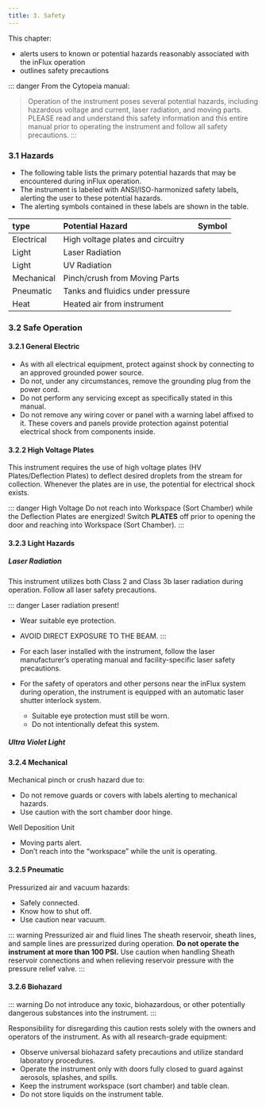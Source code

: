 ```yaml
--- 
title: 3. Safety
--- 
```






This chapter:
-   alerts users to known or potential hazards reasonably associated with the inFlux operation
-   outlines safety precautions

::: danger From the Cytopeia manual:
>   Operation of the instrument poses several potential hazards, including hazardous voltage and current, laser radiation, and moving parts. PLEASE read and understand this safety information and this entire manual prior to operating the instrument and follow all safety precautions.
:::

### 3.1 Hazards

-   The following table lists the primary potential hazards that may be encountered during inFlux operation.
-   The instrument is labeled with ANSI/ISO-harmonized safety labels, alerting the user to these potential hazards.
-   The alerting symbols contained in these labels are shown in the table.

| type       | Potential Hazard                  | Symbol |
| :--------- | :-------------------------------- | ------ |
| Electrical | High voltage plates and circuitry |        |
| Light      | Laser Radiation                   |        |
| Light      | UV Radiation                      |        |
| Mechanical | Pinch/crush from Moving Parts     |        |
| Pneumatic  | Tanks and fluidics under pressure |        |
| Heat       | Heated air from instrument        |        |

### 3.2 Safe Operation

#### 3.2.1 General Electric

-   As with all electrical equipment, protect against shock by connecting to an approved grounded power source.
-   Do not, under any circumstances, remove the grounding plug from the power cord.
-   Do not perform any servicing except as specifically stated in this manual.
-   Do not remove any wiring cover or panel with a warning label affixed to it. These covers and panels provide protection against potential electrical shock from components inside.

#### 3.2.2 High Voltage Plates

This instrument requires the use of high voltage plates (HV Plates/Deflection Plates) to deflect desired droplets from the stream for collection. Whenever the plates are in use, the potential for electrical shock exists.

::: danger High Voltage
Do not reach into Workspace (Sort Chamber) while the Deflection Plates are energized! Switch **PLATES** off prior to opening the door and reaching into Workspace (Sort Chamber).
:::

#### 3.2.3 Light Hazards

##### Laser Radiation

This instrument utilizes both Class 2 and Class 3b laser radiation during operation. Follow all laser safety precautions.

::: danger Laser radiation present!
-   Wear suitable eye protection.
-   AVOID DIRECT EXPOSURE TO THE BEAM.
:::

-   For each laser installed with the instrument, follow the laser manufacturer’s operating manual and facility-specific laser safety precautions.
-   For the safety of operators and other persons near the inFlux system during operation, the instrument is equipped with an automatic laser shutter interlock system.
    -   Suitable eye protection must still be worn.
    -   Do not intentionally defeat this system.

##### Ultra Violet Light

#### 3.2.4 Mechanical

Mechanical pinch or crush hazard due to:
-   Do not remove guards or covers with labels alerting to mechanical hazards.
-   Use caution with the sort chamber door hinge.

Well Deposition Unit
-   Moving parts alert.
-   Don’t reach into the “workspace” while the unit is operating.

#### 3.2.5 Pneumatic

Pressurized air and vacuum hazards:
-   Safely connected.
-   Know how to shut off.
-   Use caution near vacuum.

::: warning Pressurized air and fluid lines
The sheath reservoir, sheath lines, and sample lines are pressurized during operation. **Do not operate the instrument at more than 100 PSI.** Use caution when handling Sheath reservoir connections and when relieving reservoir pressure with the pressure relief valve.
:::

#### 3.2.6 Biohazard

::: warning 
Do not introduce any toxic, biohazardous, or other potentially dangerous substances into the instrument.
:::

Responsibility for disregarding this caution rests solely with the owners and operators of the instrument. As with all research-grade equipment:
-   Observe universal biohazard safety precautions and utilize standard laboratory procedures.
-   Operate the instrument only with doors fully closed to guard against aerosols, splashes, and spills.
-   Keep the instrument workspace (sort chamber) and table clean.
-   Do not store liquids on the instrument table.
